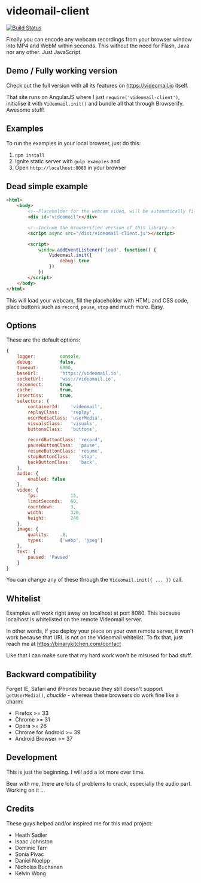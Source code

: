 videomail-client
================

[![Build Status](https://travis-ci.org/binarykitchen/videomail-client.svg?branch=master)](https://travis-ci.org/binarykitchen/videomail-client)

Finally you can encode any webcam recordings from your browser window into MP4 and WebM within seconds. This without the need for Flash, Java nor any other. Just JavaScript.

## Demo / Fully working version

Check out the full version with all its features on https://videomail.io itself.

That site runs on AngularJS where I just `require('videomail-client')`, initialise it with `Videomail.init()` and bundle all that through Browserify. Awesome stuff!

## Examples

To run the examples in your local browser, just do this:

1. `npm install`
2. Ignite static server with `gulp examples` and
3. Open `http://localhost:8080` in your browser

## Dead simple example

```html
<html>
    <body>
        <!--Placeholder for the webcam video, will be automatically filled-->
        <div id="videomail"></div>

        <!--Include the browserified version of this library-->
        <script async src="/dist/videomail-client.js"></script>

        <script>
            window.addEventListener('load', function() {
                Videomail.init({
                    debug: true
                })
            })
        </script>
    </body>
</html>
```

This will load your webcam, fill the placeholder with HTML and CSS code, place buttons such as `record`, `pause`, `stop` and much more. Easy.

## Options

These are the default options:

```js
{
    logger:         console,
    debug:          false,
    timeout:        6000,
    baseUrl:        'https://videomail.io',
    socketUrl:      'wss://videomail.io',
    reconnect:      true,
    cache:          true,
    insertCss:      true,
    selectors: {
        containerId:    'videomail',
        replayClass:    'replay',
        userMediaClass: 'userMedia',
        visualsClass:   'visuals',
        buttonsClass:   'buttons',

        recordButtonClass: 'record',
        pauseButtonClass:  'pause',
        resumeButtonClass: 'resume',
        stopButtonClass:   'stop',
        backButtonClass:   'back',
    },
    audio: {
        enabled: false
    },
    video: {
        fps:            15,
        limitSeconds:   60,
        countdown:      3,
        width:          320,
        height:         240
    },
    image: {
        quality:    .8,
        types:      ['webp', 'jpeg']
    },
    text: {
        paused: 'Paused'
    }
}
```

You can change any of these through the `Videomail.init({ ... })` call.

## Whitelist

Examples will work right away on localhost at port 8080. This because localhost is whitelisted on the remote Videomail server.

In other words, if you deploy your piece on your own remote server, it won't work because that URL is not on the Videomail whitelist. To fix that, just reach me at https://binarykitchen.com/contact

Like that I can make sure that my hard work won't be misused for bad stuff.

## Backward compatibility

Forget IE, Safari and iPhones because they still doesn't support `getUserMedia()`, *chuckle* - whereas these browsers do work fine like a charm:

* Firefox >= 33
* Chrome >= 31
* Opera >= 26
* Chrome for Android >= 39
* Android Browser >= 37

## Development

This is just the beginning. I will add a lot more over time.

Bear with me, there are lots of problems to crack, especially the audio part. Working on it ...

## Credits

These guys helped and/or inspired me for this mad project:

* Heath Sadler
* Isaac Johnston
* Dominic Tarr
* Sonia Pivac
* Daniel Noelpp
* Nicholas Buchanan
* Kelvin Wong
